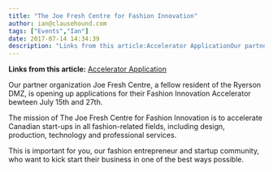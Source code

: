 ```yaml
---
title: "The Joe Fresh Centre for Fashion Innovation"
author: ian@clausehound.com
tags: ["Events","Ian"]
date: 2017-07-14 14:34:39
description: "Links from this article:Accelerator ApplicationOur partner organization Joe Fresh Centre, a fellow resident of the Ryerson DMZ, is opening up application..."
---
```


**Links from this article:**
[Accelerator Application](http://www.joefreshcentre.com/)

Our partner organization Joe Fresh Centre, a fellow resident of the Ryerson DMZ, is opening up applications for their Fashion Innovation Accelerator bewteen July 15th and 27th.

The mission of The Joe Fresh Centre for Fashion Innovation is to accelerate Canadian start-ups in all fashion-related fields, including design, production, technology and professional services.

This is important for you, our fashion entrepreneur and startup community, who want to kick start their business in one of the best ways possible.